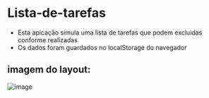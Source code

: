 # Lista-de-tarefas

* Esta apicação simula uma lista de tarefas que podem excluidas conforme realizadas
* Os dados foram guardados no localStorage do navegador

## imagem do layout:
![image](https://user-images.githubusercontent.com/84939122/196772359-18b4e4a4-ec20-48d4-a2a6-7479718d323d.png)



